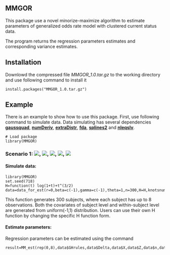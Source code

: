 ## MMGOR
This package use a novel minorize-maximize algorithm to estimate parameters of generalized odds rate model with clustered current status data. 

The program returns the regression parameters estimates and corresponding variance estimates.

## Installation

Downlowd the compressed file *MMGOR_1.0.tar.gz* to the working directory and  use following command to install it
```
install.packages("MMGOR_1.0.tar.gz")
```

## Example
There is an example to show how to use this package. First, use following command to simulate data. Data simulating has several dependencies [**gaussquad**](https://cran.r-project.org/web/packages/gaussquad/index.html), [**numDeriv**](https://cran.r-project.org/web/packages/numDeriv/index.html), [**extraDistr**](https://cran.r-project.org/web/packages/extraDistr/index.html), [**fda**](https://cran.r-project.org/web/packages/fda/index.html), [**splines2**](https://cran.r-project.org/web/packages/splines2/index.html) and [**nleqslv**](https://cran.r-project.org/web/packages/nleqslv/index.html).
```
# Load package
library(MMGOR)
```
### Scenario 1: <img src="http://chart.googleapis.com/chart?cht=tx&chl= r=0" style="border:none;">, <img src="http://chart.googleapis.com/chart?cht=tx&chl= \theta=1" style="border:none;">, <img src="http://chart.googleapis.com/chart?cht=tx&chl= \beta=-1" style="border:none;">, <img src="http://chart.googleapis.com/chart?cht=tx&chl= \gamma=-1" style="border:none;">, <img src="http://chart.googleapis.com/chart?cht=tx&chl= n=300" style="border:none;">

#### Simulate data:
```
library(MMGOR)
set.seed(718)
H=function(t) log(1+t)+t^(3/2) 
data=data_for_est(r=0,beta=c(-1),gamma=c(-1),theta=1,n=300,H=H,knotsnum=2,order=2,quadnum=30)
```
This function generates 300 subjects, where each subject has up to 8 observations. Both the covariates of subject level and within-subject level are generated from uniform(-1,1) distribution. Users can use their own H function by changing the specific H function form.

#### Estimate parameters:
Regression parameters can be estimated using the command
```
result=MM_est(rep(0,8),data$GHrules,data$Delta,data$X,data$Z,data$n,data$ni,data$r,data$spline_value,data$betadim,data$gammadim)
```
